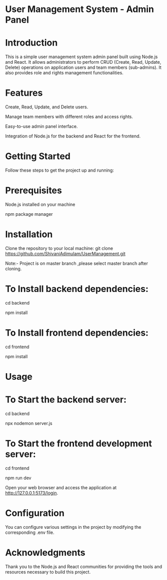 # User Management System - Admin Panel

# Introduction
This is a simple user management system admin panel built using Node.js and React. It allows administrators to perform CRUD (Create, Read, Update, Delete) operations on application users and team members (sub-admins). It also provides role and rights management functionalities.

# Features
Create, Read, Update, and Delete users.

Manage team members with different roles and access rights.

Easy-to-use admin panel interface.

Integration of Node.js for the backend and React for the frontend.

# Getting Started
Follow these steps to get the project up and running:

# Prerequisites
Node.js installed on your machine

npm package manager

# Installation
Clone the repository to your local machine:
git clone https://github.com/ShivaniAdimulam/UserManagement.git

Note:- Project is on master branch ,please select master branch after cloning.



# To Install backend dependencies:

cd backend

npm install


# To Install frontend dependencies:

cd frontend

npm install

# Usage
# To Start the backend server:

cd backend

npx nodemon server.js


# To Start the frontend development server:

cd frontend

npm run dev

Open your web browser and access the application at http://127.0.0.1:5173/login.

# Configuration
You can configure various settings in the project by modifying the corresponding .env file.

# Acknowledgments
Thank you to the Node.js and React communities for providing the tools and resources necessary to build this project.
